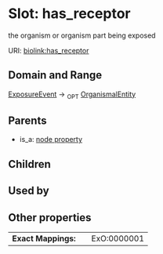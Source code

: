 
# Slot: has_receptor


the organism or organism part being exposed

URI: [biolink:has_receptor](https://w3id.org/biolink/vocab/has_receptor)


## Domain and Range

[ExposureEvent](ExposureEvent.md) ->  <sub>OPT</sub> [OrganismalEntity](OrganismalEntity.md)

## Parents

 *  is_a: [node property](node_property.md)

## Children


## Used by


## Other properties

|  |  |  |
| --- | --- | --- |
| **Exact Mappings:** | | ExO:0000001 |

